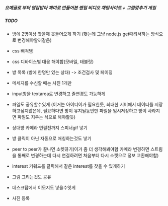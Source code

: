 ##### 오메글로 부터 영감받아 재미로 만들어본 랜덤 비디오 채팅사이트 + 그림맞추기 게임

##### TODO

- 방에 2명이상 찻을때 못들어오게 하기 (햇는데 그냥 node.js get때려서하는 방식으로 변경해야할꺼같음)

- css 삐걱댐
- css 디바이스별 대응 해야함(모바일, 태블릿)

- 방 목록 (방에 한명만 있는 상태) -> 조건검사 및 페이징
- 메세지를 수신할 때는 사진 1개만
- input창을 textarea로 변경하고 줄변경도 가능하게
- 파일도 공유할수있게 (이거는 아이디어가 필요한듯, 최대한 서버에서 데이터를 저장하고싶지않은데, 필요하다면 방이 유지될동안만 파일을 임시저장하고 방이 사라지면 파일도 지우는 식으로 해야할듯)
- 상대방 카메라 연결전까지 스피너gif 넣기

- 방 클릭이 아닌 자동으로 매칭하는것도 넣기
- peer to peer가 끝나면 소켓끊기(이거 좀 더 생각해봐야함 카메라 변경하면 스트림을 통째로 변경하는데 다시 연결하려면 처음부터 다시 소켓으로 정보 교환해야함)
- interest 키워드를 클릭해서 같은 interest를 찾을 수 있게하기

- 그림 그리는것도 공유
- 데스크탑에서 이모지도 넣을수잇게
- 사진 등록
